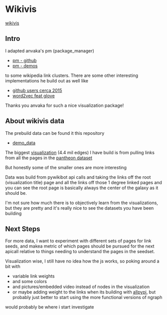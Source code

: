 # Wikivis

[wikivis](https://sventers.github.io/wikivis/)

## Intro

I adapted anvaka's pm (package_manager)
  
  - [pm - github](https://github.com/anvaka/pm) 
  - [pm - demos](http://anvaka.github.io/pm/#/)
  
to some wikipedia link clusters. There are some other interesting implementations he build out as well like

- [github users cerca 2015](https://github.com/anvaka/allgithub)
- [word2vec feat glove](https://github.com/anvaka/word2vec-graph)

Thanks you anvaka for such a nice visualization package!

## About wikivis data

The prebuild data can be found it this repository 

- [demo_data](https://github.com/sventers/wikivis_demo_data)

The biggest [visualization](https://sventers.github.io/wikivis/#/galaxy/plinksnoroot?cx=0&cy=0&cz=0&lx=0.0000&ly=0.0000&lz=0.0000&lw=1.0000&ml=150&s=1.75&l=1&v=v1data) (4.4 mil edges) I have build is from pulling links from all the pages in the [pantheon dataset](https://dataverse.harvard.edu/dataset.xhtml?persistentId=doi:10.7910/DVN/28201)

But honestly some of the smaller ones are more interesting

Data was build from pywikibot api calls and taking the links off the root (visualization title) page and all the links off those 1 degree linked pages and you can see the root page is basically always the center of the galaxy as it should be.

I'm not sure how much there is to objectively learn from the visualizations, but they are pretty and it's really nice to see the datasets you have been building

## Next Steps

For more data, I want to experiment with different sets of pages for link seeds, and makea metric of which pages should be pursued for the next apicall relative to things needing to understand the pages in the seedset.

Visualization wise, I still have no idea how the js works, so poking around a bit with 

- variable link weights 
- and some colors 
- and pictures/embedded video instead of nodes in the visualization
- or maybe adding weight to the links when its building with [allpypi](https://github.com/anvaka/allpypi), but probably just better to start using the more functional versions of ngraph

would probably be where i start investigate

